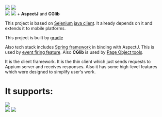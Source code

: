 ![](https://cloud.githubusercontent.com/assets/4927589/21467582/df8ab94e-ca03-11e6-969c-c6d30c6add67.png)
![](https://cloud.githubusercontent.com/assets/4927589/21467509/a97e084e-ca01-11e6-9d04-4f2b8e1c72df.png)  
![](https://cloud.githubusercontent.com/assets/4927589/21467524/187a333a-ca02-11e6-8e3c-14c411448fdb.png)
![](https://cloud.githubusercontent.com/assets/4927589/21467531/6f576f1a-ca02-11e6-9f2b-2551ea0e0753.png) + **AspectJ** and **CGlib**

This project is based on [Selenium java client](https://github.com/SeleniumHQ/selenium/tree/master/java/client).  It already depends on it and extends it to mobile platforms.

This project is built by [gradle](https://gradle.org/)

Also tech stack includes [Spring framework](https://projects.spring.io/spring-framework/) in binding with AspectJ. This is used by [event firing feature](https://github.com/appium/java-client/blob/master/docs/The-event_firing.md). Also **CGlib** is used by [Page Object tools](https://github.com/appium/java-client/blob/master/docs/Page-objects.md). 

It is the client framework. It is the thin client which just sends requests to Appium server and receives responses. Also it has some
high-level features which were designed to simplify user's work.

# It supports: 

![](https://cloud.githubusercontent.com/assets/4927589/21467612/4b6b3f70-ca05-11e6-9a31-d3820e98dac6.png)  
![](https://cloud.githubusercontent.com/assets/4927589/21467614/73883828-ca05-11e6-846d-3ed8847a7e08.jpg)
![](https://cloud.githubusercontent.com/assets/4927589/21467621/aab3ff6c-ca05-11e6-9170-2e7a19d3307c.png)